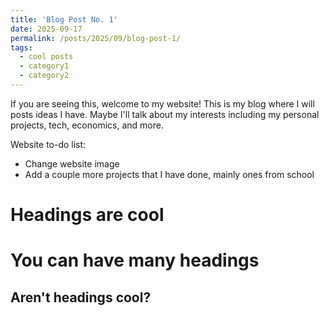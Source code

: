 ```yaml
---
title: 'Blog Post No. 1'
date: 2025-09-17
permalink: /posts/2025/09/blog-post-1/
tags:
  - cool posts
  - category1
  - category2
---
```


If you are seeing this, welcome to my website! This is my blog where I will posts ideas I have. Maybe I'll talk about my interests including my personal projects, tech, economics, and more.

Website to-do list:
- Change website image
- Add a couple more projects that I have done, mainly ones from school

Headings are cool
======

You can have many headings
======

Aren't headings cool?
------